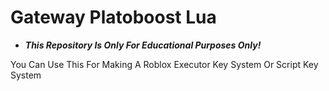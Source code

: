 # Gateway Platoboost Lua
* ***This Repository Is Only For Educational Purposes Only!***

You Can Use This For Making A Roblox Executor Key System
Or Script Key System
